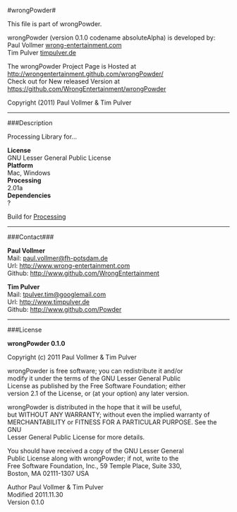 #wrongPowder#
  
This file is part of wrongPowder.  
  
wrongPowder (version 0.1.0 codename absoluteAlpha) is developed by:  
Paul Vollmer [wrong-entertainment.com](http://wrong-entertainment.com)   
Tim Pulver [timpulver.de](http://www.timpulver.de)
  
The wrongPowder Project Page is Hosted at http://wrongentertainment.github.com/wrongPowder/  
Check out for New released Version at https://github.com/WrongEntertainment/wrongPowder  
   
Copyright (2011) Paul Vollmer & Tim Pulver  

* * *

###Description  

Processing Library for...  

**License**  
GNU Lesser General Public License  
**Platform**  
Mac, Windows  
**Processing**  
2.01a  
**Dependencies**  
?  

Build for [Processing](http://www.processing.org) 

* * *

###Contact###

**Paul Vollmer**  
Mail: paul.vollmer@fh-potsdam.de  
Url: http://www.wrong-entertainment.com  
Github: http://www.github.com/WrongEntertainment 
  
**Tim Pulver**  
Mail: tpulver.tim@googlemail.com  
Url: http://www.timpulver.de  
Github: http://www.github.com/Powder
* * *

###License  

**wrongPowder 0.1.0**   
  
Copyright (c) 2011 Paul Vollmer & Tim Pulver  
  
wrongPowder is free software; you can redistribute it and/or  
modify it under the terms of the GNU Lesser General Public  
License as published by the Free Software Foundation; either  
version 2.1 of the License, or (at your option) any later version.  
  
wrongPowder is distributed in the hope that it will be useful,  
but WITHOUT ANY WARRANTY; without even the implied warranty of  
MERCHANTABILITY or FITNESS FOR A PARTICULAR PURPOSE.  See the GNU  
Lesser General Public License for more details.  
  
You should have received a copy of the GNU Lesser General  
Public License along with wrongPowder; if not, write to the  
Free Software Foundation, Inc., 59 Temple Place, Suite 330,  
Boston, MA  02111-1307  USA  
  
Author      Paul Vollmer & Tim Pulver  
Modified    2011.11.30  
Version     0.1.0